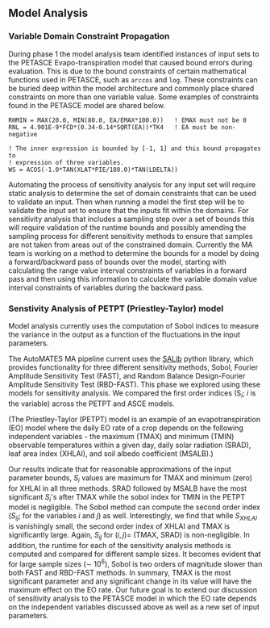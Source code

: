 ## Model Analysis

### Variable Domain Constraint Propagation
During phase 1 the model analysis team identified instances of input sets to the PETASCE Evapo-transpiration model that caused bound errors during evaluation. This is due to the bound constraints of certain mathematical functions used in PETASCE, such as `arccos` and `log`. These constraints can be buried deep within the model architecture and commonly place shared constraints on more than one variable value. Some examples of constraints found in the PETASCE model are shared below.

```Fortran
RHMIN = MAX(20.0, MIN(80.0, EA/EMAX*100.0))   ! EMAX must not be 0
RNL = 4.901E-9*FCD*(0.34-0.14*SQRT(EA))*TK4   ! EA must be non-negative

! The inner expression is bounded by [-1, 1] and this bound propagates to
! expression of three variables.
WS = ACOS(-1.0*TAN(XLAT*PIE/180.0)*TAN(LDELTA))
```

Automating the process of sensitivity analysis for any input set will require static analysis to determine the set of domain constraints that can be used to validate an input. Then when running a model the first step will be to validate the input set to ensure that the inputs fit within the domains. For sensitivity analysis that includes a sampling step over a set of bounds this will require validation of the runtime bounds and possibly amending the sampling process for different sensitivity methods to ensure that samples are not taken from areas out of the constrained domain. Currently the MA team is working on a method to determine the bounds for a model by doing a forward/backward pass of bounds over the model, starting with calculating the range value interval constraints of variables in a forward pass and then using this information to calculate the variable domain value interval constraints of variables during the backward pass.

### Senstivity Analysis of PETPT (Priestley-Taylor) model

Model analysis currently uses the computation of Sobol indices to measure the variance in the output as a
function of the fluctuations in the input parameters. 

The AutoMATES MA pipeline current uses the [SALib](https://salib.readthedocs.io/en/latest/) python library, which provides functionality for three
different sensitivity methods, Sobol, Fourier Amplitude Sensitivity Test (FAST), and Random Balance Design-Fourier Amplitude Sensitivity Test (RBD-FAST). This phase we explored using these models for sensitivity analysis. We compared the first order indices (S$_i$; $i$ is the variable) across the PETPT and ASCE models.

(The Priestley-Taylor (PETPT) model is an example of an
evapotranspiration (EO) model where the daily EO rate of a crop depends on the following independent
variables - the maximum (TMAX) and minimum (TMIN) observable temperatures within a
given day, daily solar radiation (SRAD), leaf area index (XHLAI), and soil
albedo coefficient (MSALB).)

Our results indicate that for reasonable approximations of the input parameter
bounds, $S_i$ values are maximum for TMAX and minimum (zero) for
XHLAI in all three methods. SRAD followed by MSALB have the most significant
$S_i$'s after TMAX while the sobol index for TMIN in the PETPT model is
negligible. The Sobol method can compute the second order index ($S_{ij}$; for
the variables $i$ and $j$) as
well. Interestingly, we find that while $S_{XHLAI}$ is vanishingly small,
the second order index of XHLAI and TMAX is significantly large. Again,
$S_{ij}$ for $(i, j)=$ (TMAX, SRAD) is non-negligible. In addition, the runtime for each of
the sensitivity analysis methods is computed and compared for different sample
sizes. It becomes evident that for large sample sizes ($\sim$ $10^6$), Sobol is
two orders of magnitude slower than both FAST and RBD-FAST methods. In summary,
TMAX is the most significant parameter and any significant change in its value will
have the maximum effect on the EO rate. Our future goal is to extend our
discussion of sensitivity analysis to the PETASCE model in which the EO rate
depends on the
independent variables discussed above as well as a new set of input parameters.
